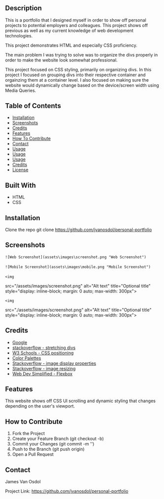 # <Personal-Portfolio>

## Description

This is a portfolio that I designed myself in order to show off personal projects to potential employers and colleagues. This project shows off previous as well as my current knowledge of web development technologies. 

This project demonstrates HTML and especially CSS proficiency.

The main problem I was trying to solve was to organize the divs properly in order to make the website look somewhat professional.

This project focused on CSS styling, primarily on organizing divs. In this project I focused on grouping divs into their respective container and orgainzing them at a container level. I also focused on making sure the website would dynamically change based on the device/screen width using Media Queries.


## Table of Contents

- [Installation](#installation)
- [Screenshots](#screenshots)
- [Credits](#credits)
- [Features](#features)
- [How To Contribute](#how-to-contribute)
- [Contact](#contact)
- [Usage](#usage)
- [Usage](#usage)
- [Usage](#usage)
- [Credits](#credits)
- [License](#license)


## Built With

- HTML
- CSS


## Installation

Clone the repo
git clone https://github.com/jvanosdol/personal-portfolio


## Screenshots

    ![Web Screenshot](assets\images\screenshot.png "Web Screenshot")

    ![Mobile Screenshot](assets\images\mobile.png "Mobile Screenshot")

    <img
  src="/assets/images/screenshot.png"
  alt="Alt text"
  title="Optional title"
  style="display: inline-block; margin: 0 auto; max-width: 300px">

    <img
  src="./assets/images/screenshot.png"
  alt="Alt text"
  title="Optional title"
  style="display: inline-block; margin: 0 auto; max-width: 300px">


## Credits

- [Google](https://www.google.com)
- [stackoverflow - stretching divs](https://stackoverflow.com/questions/21222663/make-nested-div-stretch-to-100-of-remaining-container-div-height)
- [W3 Schools - CSS positioning](https://www.w3schools.com/css/css_positioning.asp)
- [Color Palettes](https://coolors.co/palettes/trending)
- [Stackoverflow - image display properties](https://stackoverflow.com/questions/15825118/css-displaying-elements-vertically-down-instead-of-hortizontal-straight)
- [Stackoverflow - image resizing](https://stackoverflow.com/questions/3029422/how-do-i-auto-resize-an-image-to-fit-a-div-container)
- [Web Dev Simplified - Flexbox](https://www.youtube.com/watch?v=fYq5PXgSsbE)


## Features

This website shows off CSS UI scrolling and dynamic styling that changes depending on the user's viewport.

## How to Contribute

1. Fork the Project
2. Create your Feature Branch (git checkout -b)
3. Commit your Changes (git commit -m '')
4. Push to the Branch (git push origin)
5. Open a Pull Request


## Contact

James Van Osdol

Project Link: https://github.com/jvanosdol/personal-portfolio
